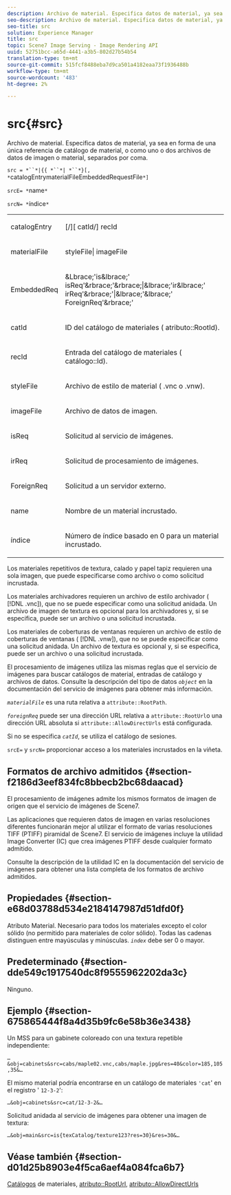 ```yaml
---
description: Archivo de material. Especifica datos de material, ya sea en forma de una única referencia de catálogo de material, o como uno o dos archivos de datos de imagen o material, separados por coma.
seo-description: Archivo de material. Especifica datos de material, ya sea en forma de una única referencia de catálogo de material, o como uno o dos archivos de datos de imagen o material, separados por coma.
seo-title: src
solution: Experience Manager
title: src
topic: Scene7 Image Serving - Image Rendering API
uuid: 52751bcc-a65d-4441-a3b5-802d27b54b54
translation-type: tm+mt
source-git-commit: 515fcf8488eba7d9ca501a4182eaa73f1936488b
workflow-type: tm+mt
source-wordcount: '483'
ht-degree: 2%

---
```



# src{#src}

Archivo de material. Especifica datos de material, ya sea en forma de una única referencia de catálogo de material, o como uno o dos archivos de datos de imagen o material, separados por coma.

`src = *``*|{{ *``*| *``*}[, *`catalogEntrymaterialFileEmbeddedRequestFile`*]`

`srcE= *`name`*`

`srcN= *`índice`*`

<table id="simpletable_A64C4F084C0A4DDCA45A921D4BD7AAEA"> 
 <tr class="strow"> 
  <td class="stentry"> <p><span class="varname"> catalogEntry</span> </p></td> 
  <td class="stentry"> <p><span class="codeph">[/][<span class="varname"> catId</span>/]<span class="varname"> recId</span></span> </p></td> 
 </tr> 
 <tr class="strow"> 
  <td class="stentry"> <span class="varname"> materialFile</span> </td> 
  <td class="stentry"> <p><span class="codeph"> <span class="varname"> styleFile</span>|<span class="varname"> imageFile</span></span> </p> </td> 
 </tr> 
 <tr class="strow"> 
  <td class="stentry"> <p><span class="varname"> EmbeddedReq</span> </p> </td> 
  <td class="stentry"> <p><span class="codeph">&amp;Lbrace;'is&amp;lbrace;'<span class="varname"> isReq</span>'&amp;rbrace;'&amp;rbrace;|&amp;lbrace;'ir&amp;lbrace;'<span class="varname"> irReq</span>'&amp;rbrace;'|&amp;lbrace;'&amp;lbrace;'<span class="varname"> ForeignReq</span>'&amp;rbrace;'</span> </p></td> 
 </tr> 
 <tr class="strow"> 
  <td class="stentry"> <p><span class="varname"> catId</span> </p></td> 
  <td class="stentry"> <p>ID del catálogo de materiales (<span class="codeph"> atributo::RootId</span>). </p></td> 
 </tr> 
 <tr class="strow"> 
  <td class="stentry"> <p><span class="varname"> recId</span> </p></td> 
  <td class="stentry"> <p>Entrada del catálogo de materiales (<span class="codeph"> catálogo::Id</span>). </p></td> 
 </tr> 
 <tr class="strow"> 
  <td class="stentry"> <p><span class="varname"> styleFile</span> </p></td> 
  <td class="stentry"> <p>Archivo de estilo de material (<span class="filepath"> .vnc</span> o <span class="filepath"> .vnw</span>). </p></td> 
 </tr> 
 <tr class="strow"> 
  <td class="stentry"> <p><span class="varname"> imageFile</span> </p></td> 
  <td class="stentry"> <p>Archivo de datos de imagen. </p></td> 
 </tr> 
 <tr class="strow"> 
  <td class="stentry"> <p><span class="varname"> isReq</span> </p></td> 
  <td class="stentry"> <p>Solicitud al servicio de imágenes. </p></td> 
 </tr> 
 <tr class="strow"> 
  <td class="stentry"> <p><span class="varname"> irReq</span> </p></td> 
  <td class="stentry"> <p>Solicitud de procesamiento de imágenes. </p></td> 
 </tr> 
 <tr class="strow"> 
  <td class="stentry"> <p><span class="varname"> ForeignReq</span> </p></td> 
  <td class="stentry"> <p>Solicitud a un servidor externo. </p></td> 
 </tr> 
 <tr class="strow"> 
  <td class="stentry"> <p><span class="varname"> name</span> </p></td> 
  <td class="stentry"> <p>Nombre de un material incrustado. </p></td> 
 </tr> 
 <tr class="strow"> 
  <td class="stentry"> <p><span class="varname"> índice</span> </p></td> 
  <td class="stentry"> <p>Número de índice basado en 0 para un material incrustado. </p></td> 
 </tr> 
</table>

Los materiales repetitivos de textura, calado y papel tapiz requieren una sola imagen, que puede especificarse como archivo o como solicitud incrustada.

Los materiales archivadores requieren un archivo de estilo archivador ( [!DNL .vnc]), que no se puede especificar como una solicitud anidada. Un archivo de imagen de textura es opcional para los archivadores y, si se especifica, puede ser un archivo o una solicitud incrustada.

Los materiales de coberturas de ventanas requieren un archivo de estilo de coberturas de ventanas ( [!DNL .vnw]), que no se puede especificar como una solicitud anidada. Un archivo de textura es opcional y, si se especifica, puede ser un archivo o una solicitud incrustada.

El procesamiento de imágenes utiliza las mismas reglas que el servicio de imágenes para buscar catálogos de material, entradas de catálogo y archivos de datos. Consulte la descripción del tipo de datos *`object`* en la documentación del servicio de imágenes para obtener más información.

*`materialFile`* es una ruta relativa a  `attribute::RootPath`.

*`foreignReq`* puede ser una dirección URL relativa a  `attribute::RootUrl`o una dirección URL absoluta si  `attribute::AllowDirectUrls` está configurada.

Si no se especifica *`catId`*, se utiliza el catálogo de sesiones.

`srcE=` y  `srcN=` proporcionar acceso a los materiales incrustados en la viñeta.

## Formatos de archivo admitidos {#section-f2186d3eef834fc8bbecb2bc68daacad}

El procesamiento de imágenes admite los mismos formatos de imagen de origen que el servicio de imágenes de Scene7.

Las aplicaciones que requieren datos de imagen en varias resoluciones diferentes funcionarán mejor al utilizar el formato de varias resoluciones TIFF (PTIFF) piramidal de Scene7. El servicio de imágenes incluye la utilidad Image Converter (IC) que crea imágenes PTIFF desde cualquier formato admitido.

Consulte la descripción de la utilidad IC en la documentación del servicio de imágenes para obtener una lista completa de los formatos de archivo admitidos.

## Propiedades {#section-e68d03788d534e2184147987d51dfd0f}

Atributo Material. Necesario para todos los materiales excepto el color sólido (no permitido para materiales de color sólido). Todas las cadenas distinguen entre mayúsculas y minúsculas. *`index`* debe ser 0 o mayor.

## Predeterminado {#section-dde549c1917540dc8f9555962202da3c}

Ninguno.

## Ejemplo {#section-675865444f8a4d35b9fc6e58b36e3438}

Un MSS para un gabinete coloreado con una textura repetible independiente:

`…&obj=cabinets&src=cabs/maple02.vnc,cabs/maple.jpg&res=40&color=185,105,35&…`

El mismo material podría encontrarse en un catálogo de materiales `'cat`&#39; en el registro &#39; `12-3-2`&#39;:

`…&obj=cabinets&src=cat/12-3-2&…`

Solicitud anidada al servicio de imágenes para obtener una imagen de textura:

`…&obj=main&src=is{texCatalog/texture123?res=30}&res=30&…`

## Véase también {#section-d01d25b8903e4f5ca6aef4a084fca6b7}

[Catálogos](../../../../../ir-api/http-protocol/image-rendering-api-ref/c-ir-http-protocol-ref/c-ir-http-protocol-syntax-and-features/c-ir-http-material-catalogs/c-ir-http-material-catalogs.md#concept-772742c1688f420a88a56f5136ad1db2) de materiales,  [atributo::RootUrl](../../../../../ir-api/material-cat/image-rendering-api-ref/c-ir-material-catalog/c-ir-attributes-reference/r-ir-rooturl.md#reference-b8d706a573814802bd6794223cc78402),  [atributo::AllowDirectUrls](../../../../../ir-api/material-cat/image-rendering-api-ref/c-ir-material-catalog/c-ir-attributes-reference/r-ir-allowdirecturls.md#reference-02000c0f3c494292bad8425d06268882)
